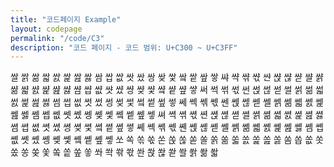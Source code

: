 ```yaml
---
title: "코드페이지 Example"
layout: codepage
permalink: "/code/C3"
description: "코드 페이지 - 코드 범위: U+C300 ~ U+C3FF"
---
```


<span class="character">쌀</span>
<span class="character">쌁</span>
<span class="character">쌂</span>
<span class="character">쌃</span>
<span class="character">쌄</span>
<span class="character">쌅</span>
<span class="character">쌆</span>
<span class="character">쌇</span>
<span class="character">쌈</span>
<span class="character">쌉</span>
<span class="character">쌊</span>
<span class="character">쌋</span>
<span class="character">쌌</span>
<span class="character">쌍</span>
<span class="character">쌎</span>
<span class="character">쌏</span>
<span class="character">쌐</span>
<span class="character">쌑</span>
<span class="character">쌒</span>
<span class="character">쌓</span>
<span class="code tofu"></span>
<span class="code tofu"></span>
<span class="code tofu"></span>
<span class="code tofu"></span>
<span class="code tofu"></span>
<span class="code tofu"></span>
<span class="code tofu"></span>
<span class="code tofu"></span>
<span class="code tofu"></span>
<span class="code tofu"></span>
<span class="code tofu"></span>
<span class="code tofu"></span>
<span class="code tofu"></span>
<span class="code tofu"></span>
<span class="code tofu"></span>
<span class="code tofu"></span>
<span class="code tofu"></span>
<span class="code tofu"></span>
<span class="code tofu"></span>
<span class="code tofu"></span>
<span class="code tofu"></span>
<span class="code tofu"></span>
<span class="code tofu"></span>
<span class="code tofu"></span>
<span class="code tofu"></span>
<span class="code tofu"></span>
<span class="code tofu"></span>
<span class="code tofu"></span>
<span class="character">쌰</span>
<span class="character">쌱</span>
<span class="character">쌲</span>
<span class="character">쌳</span>
<span class="character">쌴</span>
<span class="character">쌵</span>
<span class="character">쌶</span>
<span class="character">쌷</span>
<span class="character">쌸</span>
<span class="character">쌹</span>
<span class="character">쌺</span>
<span class="character">쌻</span>
<span class="character">쌼</span>
<span class="character">쌽</span>
<span class="character">쌾</span>
<span class="character">쌿</span>
<span class="character">썀</span>
<span class="character">썁</span>
<span class="character">썂</span>
<span class="character">썃</span>
<span class="character">썄</span>
<span class="character">썅</span>
<span class="character">썆</span>
<span class="character">썇</span>
<span class="character">썈</span>
<span class="character">썉</span>
<span class="character">썊</span>
<span class="character">썋</span>
<span class="code tofu"></span>
<span class="code tofu"></span>
<span class="code tofu"></span>
<span class="code tofu"></span>
<span class="code tofu"></span>
<span class="code tofu"></span>
<span class="code tofu"></span>
<span class="code tofu"></span>
<span class="code tofu"></span>
<span class="code tofu"></span>
<span class="code tofu"></span>
<span class="code tofu"></span>
<span class="code tofu"></span>
<span class="code tofu"></span>
<span class="code tofu"></span>
<span class="code tofu"></span>
<span class="code tofu"></span>
<span class="code tofu"></span>
<span class="code tofu"></span>
<span class="code tofu"></span>
<span class="code tofu"></span>
<span class="code tofu"></span>
<span class="code tofu"></span>
<span class="code tofu"></span>
<span class="code tofu"></span>
<span class="code tofu"></span>
<span class="code tofu"></span>
<span class="code tofu"></span>
<span class="character">써</span>
<span class="character">썩</span>
<span class="character">썪</span>
<span class="character">썫</span>
<span class="character">썬</span>
<span class="character">썭</span>
<span class="character">썮</span>
<span class="character">썯</span>
<span class="character">썰</span>
<span class="character">썱</span>
<span class="character">썲</span>
<span class="character">썳</span>
<span class="character">썴</span>
<span class="character">썵</span>
<span class="character">썶</span>
<span class="character">썷</span>
<span class="character">썸</span>
<span class="character">썹</span>
<span class="character">썺</span>
<span class="character">썻</span>
<span class="character">썼</span>
<span class="character">썽</span>
<span class="character">썾</span>
<span class="character">썿</span>
<span class="character">쎀</span>
<span class="character">쎁</span>
<span class="character">쎂</span>
<span class="character">쎃</span>
<span class="character">쎄</span>
<span class="character">쎅</span>
<span class="character">쎆</span>
<span class="character">쎇</span>
<span class="character">쎈</span>
<span class="character">쎉</span>
<span class="character">쎊</span>
<span class="character">쎋</span>
<span class="character">쎌</span>
<span class="character">쎍</span>
<span class="character">쎎</span>
<span class="character">쎏</span>
<span class="character">쎐</span>
<span class="character">쎑</span>
<span class="character">쎒</span>
<span class="character">쎓</span>
<span class="character">쎔</span>
<span class="character">쎕</span>
<span class="character">쎖</span>
<span class="character">쎗</span>
<span class="character">쎘</span>
<span class="character">쎙</span>
<span class="character">쎚</span>
<span class="character">쎛</span>
<span class="character">쎜</span>
<span class="character">쎝</span>
<span class="character">쎞</span>
<span class="character">쎟</span>
<span class="character">쎠</span>
<span class="character">쎡</span>
<span class="character">쎢</span>
<span class="character">쎣</span>
<span class="character">쎤</span>
<span class="character">쎥</span>
<span class="character">쎦</span>
<span class="character">쎧</span>
<span class="character">쎨</span>
<span class="character">쎩</span>
<span class="character">쎪</span>
<span class="character">쎫</span>
<span class="character">쎬</span>
<span class="character">쎭</span>
<span class="character">쎮</span>
<span class="character">쎯</span>
<span class="character">쎰</span>
<span class="character">쎱</span>
<span class="character">쎲</span>
<span class="character">쎳</span>
<span class="character">쎴</span>
<span class="character">쎵</span>
<span class="character">쎶</span>
<span class="character">쎷</span>
<span class="character">쎸</span>
<span class="character">쎹</span>
<span class="character">쎺</span>
<span class="character">쎻</span>
<span class="character">쎼</span>
<span class="character">쎽</span>
<span class="character">쎾</span>
<span class="character">쎿</span>
<span class="character">쏀</span>
<span class="character">쏁</span>
<span class="character">쏂</span>
<span class="character">쏃</span>
<span class="character">쏄</span>
<span class="character">쏅</span>
<span class="character">쏆</span>
<span class="character">쏇</span>
<span class="character">쏈</span>
<span class="character">쏉</span>
<span class="character">쏊</span>
<span class="character">쏋</span>
<span class="character">쏌</span>
<span class="character">쏍</span>
<span class="character">쏎</span>
<span class="character">쏏</span>
<span class="character">쏐</span>
<span class="character">쏑</span>
<span class="character">쏒</span>
<span class="character">쏓</span>
<span class="character">쏔</span>
<span class="character">쏕</span>
<span class="character">쏖</span>
<span class="character">쏗</span>
<span class="character">쏘</span>
<span class="character">쏙</span>
<span class="character">쏚</span>
<span class="character">쏛</span>
<span class="character">쏜</span>
<span class="character">쏝</span>
<span class="character">쏞</span>
<span class="character">쏟</span>
<span class="character">쏠</span>
<span class="character">쏡</span>
<span class="character">쏢</span>
<span class="character">쏣</span>
<span class="character">쏤</span>
<span class="character">쏥</span>
<span class="character">쏦</span>
<span class="character">쏧</span>
<span class="character">쏨</span>
<span class="character">쏩</span>
<span class="character">쏪</span>
<span class="character">쏫</span>
<span class="character">쏬</span>
<span class="character">쏭</span>
<span class="character">쏮</span>
<span class="character">쏯</span>
<span class="character">쏰</span>
<span class="character">쏱</span>
<span class="character">쏲</span>
<span class="character">쏳</span>
<span class="character">쏴</span>
<span class="character">쏵</span>
<span class="character">쏶</span>
<span class="character">쏷</span>
<span class="character">쏸</span>
<span class="character">쏹</span>
<span class="character">쏺</span>
<span class="character">쏻</span>
<span class="character">쏼</span>
<span class="character">쏽</span>
<span class="character">쏾</span>
<span class="character">쏿</span>
